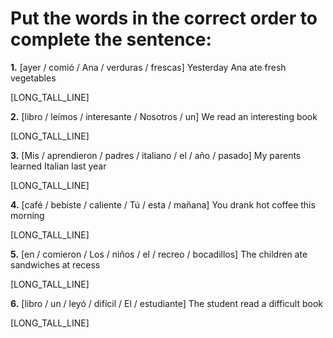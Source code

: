 # Put the words in the correct order to complete the sentence:

**1.** [ayer / comió / Ana / verduras / frescas]
Yesterday Ana ate fresh vegetables

[LONG_TALL_LINE]

**2.** [libro / leímos / interesante / Nosotros / un]
We read an interesting book

[LONG_TALL_LINE]

**3.** [Mis / aprendieron / padres / italiano / el / año / pasado]
My parents learned Italian last year

[LONG_TALL_LINE]

**4.** [café / bebiste / caliente / Tú / esta / mañana]
You drank hot coffee this morning

[LONG_TALL_LINE]

**5.** [en / comieron / Los / niños / el / recreo / bocadillos]
The children ate sandwiches at recess

[LONG_TALL_LINE]

**6.** [libro / un / leyó / difícil / El / estudiante]
The student read a difficult book

[LONG_TALL_LINE]